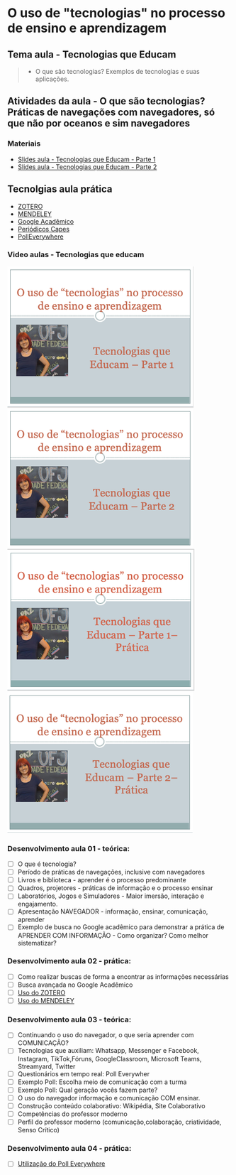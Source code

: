 # O uso de "tecnologias" no processo de ensino e aprendizagem
## Tema aula - Tecnologias que Educam
 
>  * O que são tecnologias? Exemplos de tecnologias e suas aplicações.

## Atividades da aula - O que são tecnologias? Práticas de navegações com navegadores, só que não por oceanos e sim navegadores

### Materiais
- [Slides aula - Tecnologias que Educam - Parte 1](tecnologias_parte1.pdf)
- [Slides aula - Tecnologias que Educam - Parte 2](tecnologias_parte2.pdf)

## Tecnolgias aula prática
- [ZOTERO](https://www.zotero.org/download//)
- [MENDELEY](https://www.mendeley.com/?interaction_required=true) 
- [Google Acadêmico](https://scholar.google.com.br/?hl=pt)
- [Periódicos Capes](https://www-periodicos-capes-gov-br.ezl.periodicos.capes.gov.br/index.php?)
- [PollEverywhere](https://www.polleverywhere.com/)


### Video aulas  -  Tecnologias que educam
[![Aula - Tecnologias que educam - Parte 1](capa_aula04.png)](https://youtu.be/3Qyvy_SLjRA)
[![Aula - Tecnologias que educam - Parte 2](capa_aula05.png)](https://youtu.be/crfHCfZMbkE)
[![Aula - Tecnologias que educam - Prática 1](capa-aula06.png)](https://youtu.be/7IKk2vE-uuM)
[![Aula - Tecnologias que educam - Prática 2](capa_aula07.png)](https://youtu.be/chJraZ-NqlE)

### Desenvolvimento aula 01 - teórica: 

- [ ]  O que é tecnologia?
- [ ]  Período de práticas de navegações, inclusive com navegadores
- [ ]  Livros e biblioteca - aprender é o processo predominante
- [ ]  Quadros, projetores - práticas de informação e o processo ensinar
- [ ]  Laboratórios, Jogos e Simuladores - Maior imersão, interação e engajamento.
- [ ]  Apresentação NAVEGADOR - informação, ensinar, comunicação, aprender
- [ ]  Exemplo de busca no Google acadêmico para demonstrar a prática de APRENDER COM INFORMAÇÃO - Como organizar? Como melhor sistematizar?

### Desenvolvimento aula 02 - prática: 
- [ ]  Como realizar buscas de forma a encontrar as informações necessárias
- [ ]  Busca avançada no Google Acadêmico
- [ ]  [Uso do ZOTERO](https://www.zotero.org/download//)
- [ ]  [Uso do MENDELEY](https://www.mendeley.com/?interaction_required=true)

### Desenvolvimento aula 03 - teórica: 

- [ ]  Continuando o uso do navegador, o que seria aprender com COMUNICAÇÃO?
- [ ]  Tecnologias que auxiliam: Whatsapp, Messenger e Facebook, Instagram, TikTok,Fóruns, GoogleClassroom, Microsoft Teams, Streamyard, Twitter
- [ ]  Questionários em tempo real: Poll Everywher
- [ ]  Exemplo Poll: Escolha meio de comunicação com a turma
- [ ]  Exemplo Poll: Qual geração vocês fazem parte?
- [ ]  O uso do navegador informação e comunicação COM ensinar.
- [ ]  Construção conteúdo colaborativo: Wikipédia, Site Colaborativo
- [ ]  Competências do professor moderno
- [ ]  Perfil do professor moderno (comunicação,colaboração, criatividade, Senso Crítico)

### Desenvolvimento aula 04 - prática: 
- [ ]  [Utilização do Poll Everywhere](https://www.polleverywhere.com/)
